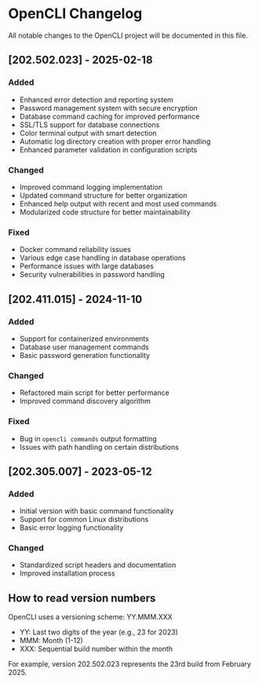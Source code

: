 # OpenCLI Changelog

All notable changes to the OpenCLI project will be documented in this file.

## [202.502.023] - 2025-02-18

### Added
- Enhanced error detection and reporting system
- Password management system with secure encryption
- Database command caching for improved performance
- SSL/TLS support for database connections
- Color terminal output with smart detection
- Automatic log directory creation with proper error handling
- Enhanced parameter validation in configuration scripts

### Changed
- Improved command logging implementation
- Updated command structure for better organization
- Enhanced help output with recent and most used commands
- Modularized code structure for better maintainability

### Fixed
- Docker command reliability issues
- Various edge case handling in database operations
- Performance issues with large databases
- Security vulnerabilities in password handling

## [202.411.015] - 2024-11-10

### Added
- Support for containerized environments
- Database user management commands
- Basic password generation functionality

### Changed
- Refactored main script for better performance
- Improved command discovery algorithm

### Fixed
- Bug in `opencli commands` output formatting
- Issues with path handling on certain distributions

## [202.305.007] - 2023-05-12

### Added
- Initial version with basic command functionality
- Support for common Linux distributions
- Basic error logging functionality

### Changed
- Standardized script headers and documentation
- Improved installation process

## How to read version numbers

OpenCLI uses a versioning scheme: YY.MMM.XXX

- YY: Last two digits of the year (e.g., 23 for 2023)
- MMM: Month (1-12)
- XXX: Sequential build number within the month

For example, version 202.502.023 represents the 23rd build from February 2025.

